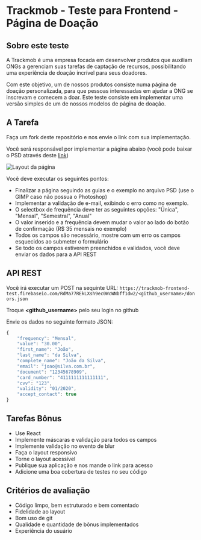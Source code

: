 
# **Trackmob - Teste para Frontend - Página de Doação**

## Sobre este teste

A Trackmob é uma empresa focada em desenvolver produtos que auxiliam ONGs a gerenciam suas tarefas de captação de recursos, possibilitando uma experiência de doação incrível para seus doadores.

Com este objetivo, um de nossos produtos consiste numa página de doação personalizada, para que pessoas interessadas em ajudar a ONG se inscrevam e comecem a doar.
Este teste consiste em implementar uma versão simples de um de nossos modelos de página de doação.

## A Tarefa

Faça um fork deste repositório e nos envie o link com sua implementação.

Você será responsável por implementar a página abaixo (você pode baixar o PSD através deste [link](https://drive.google.com/file/d/0B6UrrFcFJAjXRHdNZUJTYnJsd2s/view?usp=sharing))

![Layout da página](https://i.imgur.com/9tcPGHS.png)

Você deve executar os seguintes pontos:

- Finalizar a página seguindo as guias e o exemplo no arquivo PSD (use o GIMP caso não possua o Photoshop)
- Implementar a validação de e-mail, exibindo o erro como no exemplo.
- O selectbox de frequência deve ter as seguintes opções: "Única", "Mensal", "Semestral", "Anual"
- O valor inserido e a frequência devem mudar o valor ao lado do botão de confirmação (R$ 35 mensais no exemplo)
- Todos os campos são necessário, mostre com um erro os campos esquecidos ao submeter o formulário
- Se todo os campos estiverem preenchidos e validados, você deve enviar os dados para a API REST

## API REST

Você irá executar um POST na sequinte URL:
`https://trackmob-frontend-test.firebaseio.com/RdMa77REkLXsh9ec0WcWNbff1dw2/<github_username>/donors.json`

Troque **<github_username>** pelo seu login no github

Envie os dados no seguinte formato JSON:
```javascript
{
	"frequency": "Mensal",
	"value": "30.00",
	"first_name": "João",
	"last_name": "da Silva",
	"complete_name": "João da Silva",
	"email": "joao@silva.com.br",
	"document": "12345678909",
	"card_number": "4111111111111111",
	"cvv": "123",
	"validity": "01/2020",
	"accept_contact": true
}
```

## Tarefas Bônus

- Use React
- Implemente máscaras e validação para todos os campos
- Implemente validação no evento de blur
- Faça o layout responsivo
- Torne o layout acessível
- Publique sua aplicação e nos mande o link para acesso
- Adicione uma boa cobertura de testes no seu código

## Critérios de avaliação

- Código limpo, bem estruturado e bem comentado
- Fidelidade ao layout
- Bom uso de git
- Qualidade e quantidade de bônus implementados
- Experiência do usuário
